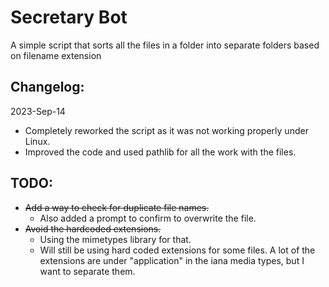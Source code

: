 # Secretary Bot
A simple script that sorts all the files in a folder into separate folders based on filename extension

## Changelog:
2023-Sep-14
- Completely reworked the script as it was not working properly under Linux.
- Improved the code and used pathlib for all the work with the files.

## TODO:
- ~~Add a way to check for duplicate file names.~~
  - Also added a prompt to confirm to overwrite the file.
- ~~Avoid the hardcoded extensions.~~
  - Using the mimetypes library for that.
  - Will still be using hard coded extensions for some files. A lot of the extensions are under "application" in the iana media types, but I want to separate them.
